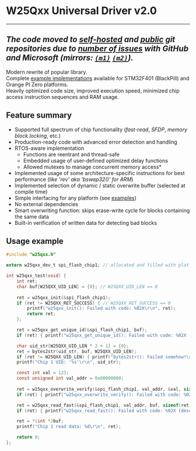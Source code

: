 # W25Qxx Universal Driver v2.0
---
*The code moved to [self-hosted](https://git.serenity-island.net/sie-foss/w25qxx) and [public](https://codeberg.org/sie-foss/w25qxx) git repositories due to [number of issues](https://github.com/RuStrannik/problems-with-github-and-microsoft) with GitHub and Microsoft (mirrors: [`(m1)`](https://codeberg.org/strannik/problems-with-github-and-microsoft)  [`(m2)`](https://git.serenity-island.net/nik/problems-with-github-and-microsoft)).*
---

Modern rewrite of popular library.<br/>
Complete [example implementations](./examples) available for STM32F401 (BlackPill) and Orange PI Zero platforms.  
Heavily optimized code size, improved execution speed, minimized chip access instruction sequences and RAM usage.

## Feature summary

- Supported full spectrum of chip functionality (_fast-read_, _SFDP_, _memory block locking_, etc.)
- Production-ready code with advanced error detection and handling 
- RTOS-aware implementation 
    - Functions are reentrant and thread-safe
    - Embedded usage of user-defined optimized delay functions
    - Allowed mutexes to manage concurrent memory access*
- Implemented usage of some architecture-specific instructions for best performance (_like 'rev' aka 'bswap32()' for ARM_)
- Implemented selection of dynamic / static overwrite buffer (selected at compile time)
- Simple interfacing for any platform (see [examples](./examples))
- No external dependencies
- Smart overwriting function: skips erase-write cycle for blocks containing the same data
- Built-in verification of written data for detecting bad blocks

## Usage example

```C
#include "w25qxx.h"

extern w25qxx_dev_t spi_flash_chip1; // allocated and filled with platform-specific calls and chip-specific bindings  elsewhere

int w25qxx_test(void) {
    int ret;
    char buf[W25QXX_UID_LEN] = {0}; // W25QXX_UID_LEN == 8
    
    ret = w25qxx_init(&spi_flash_chip1);
    if (ret != W25QXX_RET_SUCCESS) { // W25QXX_RET_SUCCESS == 0 
        printf("w25qxx_init(): Failed with code: %02X\r\n", ret); 
        return ret; 
    };

    ret = w25qxx_get_unique_id(&spi_flash_chip1, buf);
    if (ret) { printf("w25qxx_get_unique_id(): Failed with code: %02X (desc: '%s')\r\n", ret, w25qxx_ret2str(ret)); return ret; };

    char uid_str[W25QXX_UID_LEN * 2 + 1] = {0};
    ret = bytes2str(uid_str, buf, W25QXX_UID_LEN);
    if (ret != W25QXX_UID_LEN) { printf("bytes2str(): Failed somehow!\r\n"); return 1; };
    printf("Chip 1 UID: '%s'\r\n", uid_str);

    const int val = 123;
    const unsigned int val_addr = 0x00000000;
    
    ret = w25qxx_overwrite_verify(&spi_flash_chip1, val_addr, &val, sizeof(val));
    if (ret) { printf("w25qxx_overwrite_verify(): Failed with code: %02X (desc: '%s')\r\n", ret, w25qxx_ret2str(ret));  return ret; };

    ret = w25qxx_read_fast(&spi_flash_chip1, val_addr, buf, sizeof(ret));
    if (ret) { printf("w25qxx_read_fast(): Failed with code: %02X (desc: '%s')\r\n", ret, w25qxx_ret2str(ret));  return ret; };

    ret = *(int *)buf;
    printf("Chip 1 read data: %d\r\n", ret);

    return 0;
};

```
